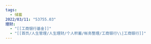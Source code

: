 ```yaml
---
tags:
  - 储蓄
2022/03/11: "53755.03"
理财:
  - "[[工商银行基金]]"
  - "[[首页/人生管理/人生理财/个人积蓄/帐务整理/工商银行\\|工商银行]]"
---
```

